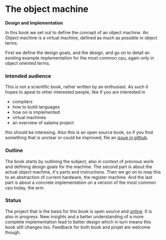 # The object machine

**Design and Implementation**

In this book we set out to define the concept of an object machine. An Object machine is  a virtual machine, defined as much as possible in object terms.

First we define the design goals, and the design, and go on to detail an existing example implementation for the most common cpu, again only in object oriented terms.

### Intended audience

This is not a scientific book, rather written by an enthusiast. As such it hopes to apeal to other interested people, like if you are interested in

- compilers
- how to build languages
- how oo is implemented
- virtual machines
- an overview of salama project

this should be interesing. Also this is an open source book, so if you find something that is unclear or could be improved, file an [issue in github](https://github.com/dancinglightning/object-machine/issues).

### Outline

The book starts by outlining the subject, also in context of previous work and defining design goals for the machine.
The second part is about the actual object machine, it's parts and instructions. Then we go on to map this to an abstraction of current hardware, the register machine.
And the last part is about a concrete implementation on a version of the most common cpu today, the arm.

### Status

The project that is the basis for this book is open source and [online](https://github.com/salama/salama). It is also in progress. New insights and a better understanding of a more complete implementation lead to better design which in turn means this book still changes too. Feedback for both book and projet are welcome though.

